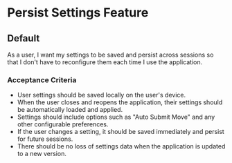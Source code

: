 # Persist Settings Feature

## Default

As a user, I want my settings to be saved and persist across sessions so that I don't have to reconfigure them each time I use the application.

### Acceptance Criteria
- User settings should be saved locally on the user's device.
- When the user closes and reopens the application, their settings should be automatically loaded and applied.
- Settings should include options such as "Auto Submit Move" and any other configurable preferences.
- If the user changes a setting, it should be saved immediately and persist for future sessions.
- There should be no loss of settings data when the application is updated to a new version.